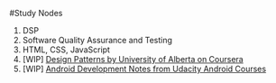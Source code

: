 #Study Nodes
1. DSP
2. Software Quality Assurance and Testing
3. HTML, CSS, JavaScript
4. [WIP] [Design Patterns by University of Alberta on Coursera](https://gist.github.com/akueisara/46b180c56128799c1897b93705710e7b)
5. [WIP] [Android Development Notes from Udacity Android Courses](https://gist.github.com/akueisara/6e99761d5dfa83ee38cb728ffa412a6f)
